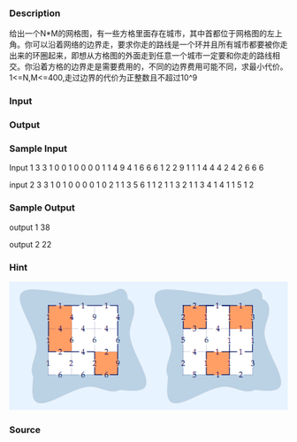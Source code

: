 
### Description
给出一个N*M的网格图，有一些方格里面存在城市，其中首都位于网格图的左上角。你可以沿着网络的边界走，要求你走的路线是一个环并且所有城市都要被你走出来的环圈起来，即想从方格图的外面走到任意一个城市一定要和你走的路线相交。你沿着方格的边界走是需要费用的，不同的边界费用可能不同，求最小代价。
1<=N,M<=400,走过边界的代价为正整数且不超过10^9

### Input

### Output

### Sample Input
Input 1
3 3
1 0 0
1 0 0
0 0 1
1 4 9 4
1 6 6 6
1 2 2 9
1 1 1
4 4 4
2 4 2
6 6 6

input 2
3 3
1 0 1
0 0 0
0 1 0
2 1 1 3
5 6 1 1
2 1 1 3
2 1 1
3 4 1
4 1 1
5 1 2
### Sample Output
output 1
38

output 2
22
### Hint
![](/JudgeOnline/upload/201512/aa.jpg)

### Source
